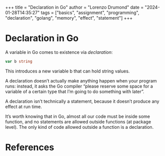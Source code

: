 +++
title = "Declaration in Go"
author = "Lorenzo Drumond"
date = "2024-01-28T14:35:27"
tags = ["basics",  "assignment",  "programming",  "declaration",  "golang",  "memory",  "effect",  "statement"]
+++


# Declaration in Go
A variable in Go comes to existence via _declaration_:
```go
var b string
```

This introduces a new variable b that can hold string values.

A declaration doesn’t actually make anything happen when your program runs: instead, it asks the Go compiler “please reserve some space for a variable of a certain type that I’m going to do something with later”.

A declaration isn’t technically a statement, because it doesn’t produce any effect at run time.

It’s worth knowing that in Go, almost all our code must be inside some function, and no statements are allowed outside functions (at package level). The only kind of code allowed outside a function is a declaration.


# References
